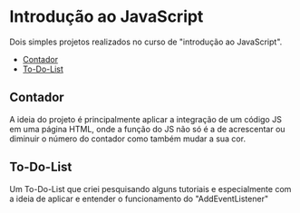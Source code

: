# Introdução ao JavaScript

Dois simples projetos realizados no curso de "introdução ao JavaScript".

- [Contador](https://github.com/jorge-lusca/bootcamp-dio-tqi-fullstack/tree/main/introducao-ao-javascript/contador)
- [To-Do-List](https://github.com/jorge-lusca/bootcamp-dio-tqi-fullstack/tree/main/introducao-ao-javascript/to-do-list)

## Contador

A ideia do projeto é principalmente aplicar a integração de um código JS em uma página HTML, onde a função do JS não só é a de acrescentar ou diminuir o número do contador como também mudar a sua cor.

## To-Do-List

Um To-Do-List que criei pesquisando alguns tutoriais e especialmente com a ideia de aplicar e entender o funcionamento do "AddEventListener"
